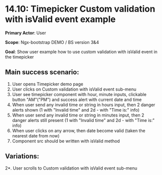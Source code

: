 14.10: Timepicker Custom validation with isValid event example
==============================================================
**Primary Actor**: User

**Scope**: Ngx-bootstrap DEMO / BS version 3&4

**Goal**: Show user example how to use custom validation with isValid event in the timepicker

Main success scenario:
----------------------
1. User opens Timepicker demo page
2. User clicks on Custom validation with isValid event sub-menu
3. User see timepicker component with hour, minute inputs, clickable button "AM"("PM") and success alert with current date and time
4. When user send any invalid time or string in hours input, then 2 danger alerts shown (1 with "Invalid time" and 2d - with "Time is:" info)
5. When user send any invalid time or string in minutes input, then 2 danger alerts still present (1 with "Invalid time" and 2d - with "Time is:" info)
6. When user clicks on any arrow, then date become valid (taken the nearest date from now)
7. Component src should be written with isValid method

Variations:
-----------
2*. User scrolls to Custom validation with isValid event sub-menu
